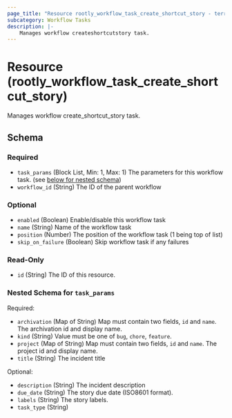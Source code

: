 ```yaml
---
page_title: "Resource rootly_workflow_task_create_shortcut_story - terraform-provider-rootly"
subcategory: Workflow Tasks
description: |-
    Manages workflow createshortcutstory task.
---
```


# Resource (rootly_workflow_task_create_shortcut_story)

Manages workflow create_shortcut_story task.



<!-- schema generated by tfplugindocs -->
## Schema

### Required

- `task_params` (Block List, Min: 1, Max: 1) The parameters for this workflow task. (see [below for nested schema](#nestedblock--task_params))
- `workflow_id` (String) The ID of the parent workflow

### Optional

- `enabled` (Boolean) Enable/disable this workflow task
- `name` (String) Name of the workflow task
- `position` (Number) The position of the workflow task (1 being top of list)
- `skip_on_failure` (Boolean) Skip workflow task if any failures

### Read-Only

- `id` (String) The ID of this resource.

<a id="nestedblock--task_params"></a>
### Nested Schema for `task_params`

Required:

- `archivation` (Map of String) Map must contain two fields, `id` and `name`. The archivation id and display name.
- `kind` (String) Value must be one of `bug`, `chore`, `feature`.
- `project` (Map of String) Map must contain two fields, `id` and `name`. The project id and display name.
- `title` (String) The incident title

Optional:

- `description` (String) The incident description
- `due_date` (String) The story due date (ISO8601 format).
- `labels` (String) The story labels.
- `task_type` (String)
